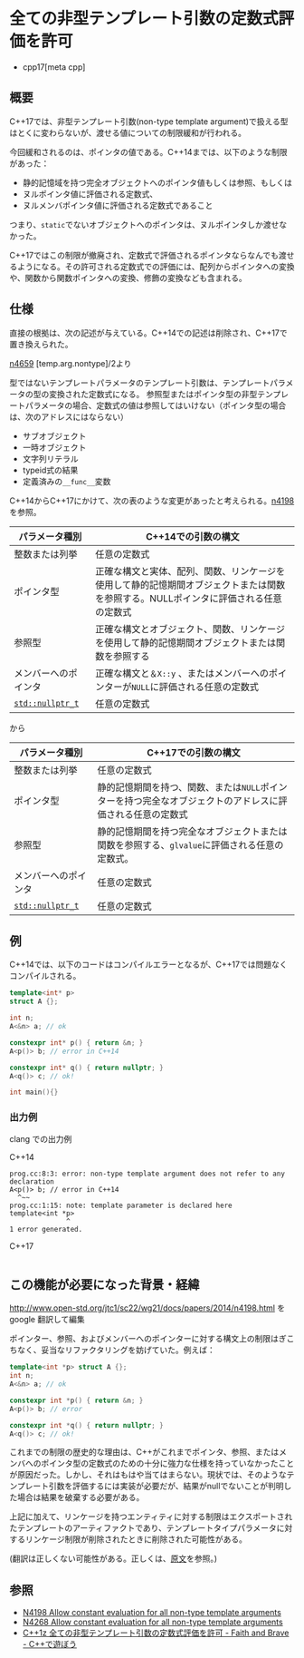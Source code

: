 # 全ての非型テンプレート引数の定数式評価を許可

* cpp17[meta cpp]

## 概要
C++17では、非型テンプレート引数(non-type template argument)で扱える型はとくに変わらないが、渡せる値についての制限緩和が行われる。

今回緩和されるのは、ポインタの値である。C++14までは、以下のような制限があった：

- 静的記憶域を持つ完全オブジェクトへのポインタ値もしくは参照、もしくは
- ヌルポインタ値に評価される定数式、
- ヌルメンバポインタ値に評価される定数式であること

つまり、`static`でないオブジェクトへのポインタは、ヌルポインタしか渡せなかった。

C++17ではこの制限が撤廃され、定数式で評価されるポインタならなんでも渡せるようになる。その許可される定数式での評価には、配列からポインタへの変換や、関数から関数ポインタへの変換、修飾の変換なども含まれる。

## 仕様
直接の根拠は、次の記述が与えている。C++14での記述は削除され、C++17で置き換えられた。

[n4659](http://www.open-std.org/jtc1/sc22/wg21/docs/papers/2017/n4659.pdf) [temp.arg.nontype]/2より

型ではないテンプレートパラメータのテンプレート引数は、テンプレートパラメータの型の変換された定数式になる。
参照型またはポインタ型の非型テンプレートパラメータの場合、定数式の値は参照してはいけない（ポインタ型の場合は、次のアドレスにはならない）

- サブオブジェクト
- 一時オブジェクト
- 文字列リテラル
- typeid式の結果
- 定義済みの`__func__`変数

C++14からC++17にかけて、次の表のような変更があったと考えられる。[n4198](http://www.open-std.org/jtc1/sc22/wg21/docs/papers/2014/n4198.html)を参照。

| パラメータ種別 | C++14での引数の構文 |
|---|---|
| 整数または列挙 |	任意の定数式 |
| ポインタ型 | 正確な構文と実体、配列、関数、リンケージを使用して静的記憶期間オブジェクトまたは関数を参照する。NULLポインタに評価される任意の定数式 |
| 参照型 |	正確な構文とオブジェクト、関数、リンケージを使用して静的記憶期間オブジェクトまたは関数を参照する |
| メンバーへのポインタ | 正確な構文と`＆X::y` 、またはメンバーへのポインターが`NULL`に評価される任意の定数式 |
| [`std::nullptr_t`](/reference/cstddef/nullptr_t.md) | 任意の定数式 |

から

| パラメータ種別 | C++17での引数の構文 |
|---|---|
| 整数または列挙 |	任意の定数式 |
| ポインタ型 | 静的記憶期間を持つ、関数、または`NULL`ポインターを持つ完全なオブジェクトのアドレスに評価される任意の定数式 |
| 参照型 |	静的記憶期間を持つ完全なオブジェクトまたは関数を参照する、`glvalue`に評価される任意の定数式。 |
| メンバーへのポインタ | 任意の定数式 |
| [`std::nullptr_t`](/reference/cstddef/nullptr_t.md) | 任意の定数式 |

## 例
C++14では、以下のコードはコンパイルエラーとなるが、C++17では問題なくコンパイルされる。

```cpp example
template<int* p> 
struct A {};

int n;
A<&n> a; // ok

constexpr int* p() { return &n; }
A<p()> b; // error in C++14

constexpr int* q() { return nullptr; }
A<q()> c; // ok!

int main(){}
```

### 出力例
clang での出力例

C++14

```
prog.cc:8:3: error: non-type template argument does not refer to any declaration
A<p()> b; // error in C++14
  ^~~
prog.cc:1:15: note: template parameter is declared here
template<int *p> 
              ^
1 error generated.
```

C++17

```
```

## この機能が必要になった背景・経緯
http://www.open-std.org/jtc1/sc22/wg21/docs/papers/2014/n4198.html を google 翻訳して編集

ポインター、参照、およびメンバーへのポインターに対する構文上の制限はぎこちなく、妥当なリファクタリングを妨げていた。例えば：

```cpp
template<int *p> struct A {};
int n;
A<&n> a; // ok

constexpr int *p() { return &n; }
A<p()> b; // error

constexpr int *q() { return nullptr; }
A<q()> c; // ok!
```

これまでの制限の歴史的な理由は、C++がこれまでポインタ、参照、またはメンバへのポインタ型の定数式のための十分に強力な仕様を持っていなかったことが原因だった。しかし、それはもはや当てはまらない。現状では、そのようなテンプレート引数を評価するには実装が必要だが、結果がnullでないことが判明した場合は結果を破棄する必要がある。

上記に加えて、リンケージを持つエンティティに対する制限はエクスポートされたテンプレートのアーティファクトであり、テンプレートタイプパラメータに対するリンケージ制限が削除されたときに削除された可能性がある。

(翻訳は正しくない可能性がある。正しくは、[原文](http://www.open-std.org/jtc1/sc22/wg21/docs/papers/2014/n4198.html)を参照。)

## 参照
- [N4198 Allow constant evaluation for all non-type template arguments](http://www.open-std.org/jtc1/sc22/wg21/docs/papers/2014/n4198.html)
- [N4268 Allow constant evaluation for all non-type template arguments](http://www.open-std.org/jtc1/sc22/wg21/docs/papers/2014/n4268.html)
- [C++1z 全ての非型テンプレート引数の定数式評価を許可 - Faith and Brave - C++で遊ぼう](https://faithandbrave.hateblo.jp/entry/2016/10/27/180801)

